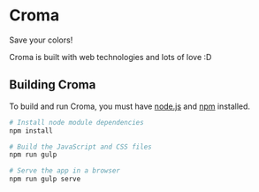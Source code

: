 # Croma

Save your colors!

Croma is built with web technologies and lots of love :D

## Building Croma

To build and run Croma, you must have [node.js](http://nodejs.org/) and [npm](https://www.npmjs.org/) installed.

```sh
# Install node module dependencies
npm install

# Build the JavaScript and CSS files
npm run gulp

# Serve the app in a browser
npm run gulp serve

```
